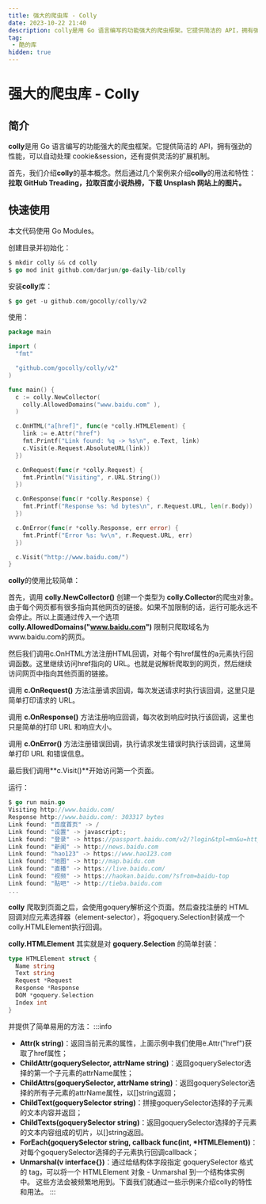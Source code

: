 ```yaml
---
title: 强大的爬虫库 - Colly
date: 2023-10-22 21:40
description: colly是用 Go 语言编写的功能强大的爬虫框架。它提供简洁的 API，拥有强劲的性能，可以自动处理 cookie&session，还有提供灵活的扩展机制。
tag: 
 - 酷的库
hidden: true
---
```

# 强大的爬虫库 - Colly
## 简介
**colly**是用 Go 语言编写的功能强大的爬虫框架。它提供简洁的 API，拥有强劲的性能，可以自动处理 cookie&session，还有提供灵活的扩展机制。

首先，我们介绍**colly**的基本概念。然后通过几个案例来介绍**colly**的用法和特性：**拉取 GitHub Treading，拉取百度小说热榜，下载 Unsplash 网站上的图片。**

## 快速使用
本文代码使用 Go Modules。

创建目录并初始化：
```go
$ mkdir colly && cd colly
$ go mod init github.com/darjun/go-daily-lib/colly
```

安装**colly**库：
```go
$ go get -u github.com/gocolly/colly/v2
```

使用：
```go
package main

import (
  "fmt"

  "github.com/gocolly/colly/v2"
)

func main() {
  c := colly.NewCollector(
    colly.AllowedDomains("www.baidu.com" ),
  )

  c.OnHTML("a[href]", func(e *colly.HTMLElement) {
    link := e.Attr("href")
    fmt.Printf("Link found: %q -> %s\n", e.Text, link)
    c.Visit(e.Request.AbsoluteURL(link))
  })

  c.OnRequest(func(r *colly.Request) {
    fmt.Println("Visiting", r.URL.String())
  })

  c.OnResponse(func(r *colly.Response) {
    fmt.Printf("Response %s: %d bytes\n", r.Request.URL, len(r.Body))
  })

  c.OnError(func(r *colly.Response, err error) {
    fmt.Printf("Error %s: %v\n", r.Request.URL, err)
  })

  c.Visit("http://www.baidu.com/")
}
```

**colly**的使用比较简单：

首先，调用 **colly.NewCollector()** 创建一个类型为 **colly.Collector**的爬虫对象。由于每个网页都有很多指向其他网页的链接。如果不加限制的话，运行可能永远不会停止。所以上面通过传入一个选项 **colly.AllowedDomains("www.baidu.com")** 限制只爬取域名为www.baidu.com的网页。

然后我们调用c.OnHTML方法注册HTML回调，对每个有href属性的a元素执行回调函数。这里继续访问href指向的 URL。也就是说解析爬取到的网页，然后继续访问网页中指向其他页面的链接。

调用 **c.OnRequest()** 方法注册请求回调，每次发送请求时执行该回调，这里只是简单打印请求的 URL。

调用 **c.OnResponse()** 方法注册响应回调，每次收到响应时执行该回调，这里也只是简单的打印 URL 和响应大小。

调用 **c.OnError()** 方法注册错误回调，执行请求发生错误时执行该回调，这里简单打印 URL 和错误信息。

最后我们调用**c.Visit()**开始访问第一个页面。

运行：
```go
$ go run main.go
Visiting http://www.baidu.com/
Response http://www.baidu.com/: 303317 bytes
Link found: "百度首页" -> /
Link found: "设置" -> javascript:;
Link found: "登录" -> https://passport.baidu.com/v2/?login&tpl=mn&u=http%3A%2F%2Fwww.baidu.com%2F&sms=5
Link found: "新闻" -> http://news.baidu.com
Link found: "hao123" -> https://www.hao123.com
Link found: "地图" -> http://map.baidu.com
Link found: "直播" -> https://live.baidu.com/
Link found: "视频" -> https://haokan.baidu.com/?sfrom=baidu-top
Link found: "贴吧" -> http://tieba.baidu.com
...
```

**colly** 爬取到页面之后，会使用goquery解析这个页面。然后查找注册的 HTML 回调对应元素选择器（element-selector），将goquery.Selection封装成一个colly.HTMLElement执行回调。

**colly.HTMLElement** 其实就是对 **goquery.Selection** 的简单封装：
```go
type HTMLElement struct {
  Name string
  Text string
  Request *Request
  Response *Response
  DOM *goquery.Selection
  Index int
}
```

并提供了简单易用的方法：
:::info
- **Attr(k string)**：返回当前元素的属性，上面示例中我们使用e.Attr("href")获取了href属性；
- **ChildAttr(goquerySelector, attrName string)**：返回goquerySelector选择的第一个子元素的attrName属性；
- **ChildAttrs(goquerySelector, attrName string)**：返回goquerySelector选择的所有子元素的attrName属性，以[]string返回；
- **ChildText(goquerySelector string)**：拼接goquerySelector选择的子元素的文本内容并返回；
- **ChildTexts(goquerySelector string)**：返回goquerySelector选择的子元素的文本内容组成的切片，以[]string返回。
- **ForEach(goquerySelector string, callback func(int, *HTMLElement))**：对每个goquerySelector选择的子元素执行回调callback；
- **Unmarshal(v interface{})**：通过给结构体字段指定 goquerySelector 格式的 tag，可以将一个 HTMLElement 对象 - Unmarshal 到一个结构体实例中。
这些方法会被频繁地用到。下面我们就通过一些示例来介绍colly的特性和用法。
:::